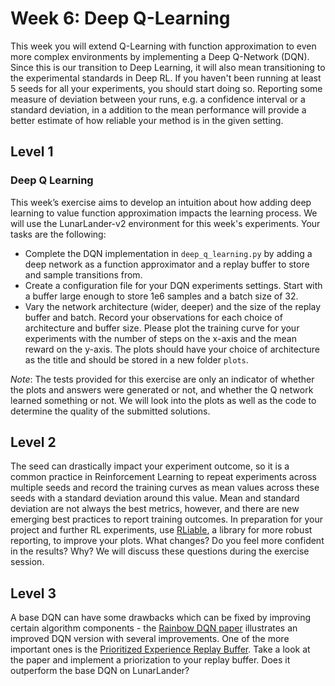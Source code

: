 # Week 6: Deep Q-Learning

This week you will extend Q-Learning with function approximation to even more complex environments by implementing a Deep Q-Network (DQN).
Since this is our transition to Deep Learning, it will also mean transitioning to the experimental standards in Deep RL. If you haven't been running at least 5 seeds for all your experiments, you should start doing so. Reporting some measure of deviation between your runs, e.g. a confidence interval or a standard deviation, in a addition to the mean performance will provide a better estimate of how reliable your method is in the given setting.

## Level 1
### Deep Q Learning
This week’s exercise aims to develop an intuition about how adding deep learning to value function approximation impacts the learning process. We will use the LunarLander-v2 environment for this week's experiments. Your tasks are the following:
- Complete the DQN implementation in `deep_q_learning.py` by adding a deep network as a function approximator and a replay buffer to store and sample transitions from.
- Create a configuration file for your DQN experiments settings. Start with a buffer large enough to store 1e6 samples and a batch size of 32.
- Vary the network architecture (wider, deeper) and the size of the replay buffer and batch. Record your observations for each choice of architecture and buffer size. Please plot the training curve for your experiments with the number of steps on the x-axis and the mean reward on the y-axis. The plots should have your choice of architecture as the title and should be stored in a new folder `plots`.

*Note*: The tests provided for this exercise are only an indicator of whether the plots and answers were generated or not, and whether the Q network learned something or not. We will look into the plots as well as the code to determine the quality of the submitted solutions.

## Level 2
The seed can drastically impact your experiment outcome, so it is a common practice in Reinforcement Learning to repeat experiments across multiple seeds and record the training curves as mean values across these seeds with a standard deviation around this value. Mean and standard deviation are not always the best metrics, however, and there are new emerging best practices to report training outcomes. In preparation for your project and further RL experiments, use [RLiable](https://github.com/google-research/rliable), a library for more robust reporting, to improve your plots. What changes? Do you feel more confident in the results? Why? We will discuss these questions during the exercise session. 

## Level 3
A base DQN can have some drawbacks which can be fixed by improving certain algorithm components - the [Rainbow DQN paper](https://arxiv.org/pdf/1710.02298.pdf) illustrates an improved DQN version with several improvements. One of the more important ones is the [Prioritized Experience Replay Buffer](https://arxiv.org/pdf/1511.05952.pdf). Take a look at the paper and implement a priorization to your replay buffer. Does it outperform the base DQN on LunarLander?